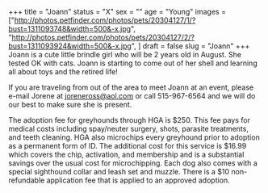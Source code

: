 +++
title = "Joann"
status = "X"
sex = ""
age = "Young"
images = ["http://photos.petfinder.com/photos/pets/20304127/1/?bust=1311093748&width=500&-x.jpg",
"http://photos.petfinder.com/photos/pets/20304127/2/?bust=1311093924&width=500&-x.jpg",
]
draft = false
slug = "Joann"
+++
Joann is a cute little brindle girl who will be 2 years old in August.  She tested OK with cats.  Joann is starting to come out of her shell and learning all about toys and the retired life!


If you are traveling from out of the area to meet Joann at an event, please e-mail Jorene at joreneross@aol.com or call 515-967-6564 and we will do our best to make sure she is present.

The adoption fee for greyhounds through HGA is $250. This fee pays for medical costs including spay/neuter surgery, shots, parasite treatments, and teeth cleaning. HGA also microchips every greyhound prior to adoption as a permanent form of ID. The additional cost for this service is $16.99 which covers the chip, activation, and membership and is a substantial savings over the usual cost for microchipping. Each dog also comes with a special sighthound collar and leash set and muzzle. There is a $10 non-refundable application fee that is applied to an approved adoption.

